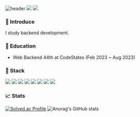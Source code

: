 ![header](https://capsule-render.vercel.app/api?type=waving&color=auto&height=300&section=header&text=OhTaeHo&fontSize=90)
<a href="" target="_blank"><img src="https://img.shields.io/badge/blog-585858?style=flat&logo=Velog&logoColor=white"/></a>
<a href="https://velog.io/@taeho97" target="_blank"><img src="https://img.shields.io/badge/dhxogh125@gmail.com-F78181?style=flat&logo=gmail&logoColor=white"/></a><br>

### 🎤 Introduce
I study backend development.

### 🏫 Education
- Web Backend 44th at CodeStates (Feb 2023 ~ Aug 2023)

### 🔨 Stack
<a href="" target="_blank"><img src="https://img.shields.io/badge/Java-58ACFA?style=flat&logoColor=white"/></a>
<a href="" target="_blank"><img src="https://img.shields.io/badge/Spring-01DF3A?style=flat&logo=spring&logoColor=white"/></a>
<a href="" target="_blank"><img src="https://img.shields.io/badge/Spring Boot-01DF3A?style=flat&logo=springboot&logoColor=white"/></a>
<a href="" target="_blank"><img src="https://img.shields.io/badge/Spring Data JPA-01DF3A?style=flat&logoColor=white"/></a>
<a href="" target="_blank"><img src="https://img.shields.io/badge/MySQL-01DF3A?style=flat&logo=mysql&logoColor=white"/></a>
<a href="" target="_blank"><img src="https://img.shields.io/badge/AWS-FE9A2E?style=flat&logo=amazonaws&logoColor=white"/></a>
<a href="" target="_blank"><img src="https://img.shields.io/badge/Git-FE2E2E?style=flat&logo=git&logoColor=white"/></a>
<a href="" target="_blank"><img src="https://img.shields.io/badge/GitHub-585858?style=flat&logo=github&logoColor=white"/></a>

### 📈 Stats
[![Solved.ac Profile](http://mazassumnida.wtf/api/generate_badge?boj=dhxogh123123)](https://solved.ac/dhxogh123123)
![Anurag's GitHub stats](https://github-readme-stats.vercel.app/api?username=OhTaeHo-97&show_icons=true&theme=radical)
<!--
**OhTaeHo-97/OhTaeHo-97** is a ✨ _special_ ✨ repository because its `README.md` (this file) appears on your GitHub profile.

Here are some ideas to get you started:

- 🔭 I’m currently working on ...
- 🌱 I’m currently learning ...
- 👯 I’m looking to collaborate on ...
- 🤔 I’m looking for help with ...
- 💬 Ask me about ...
- 📫 How to reach me: ...
- 😄 Pronouns: ...
- ⚡ Fun fact: ...
-->

